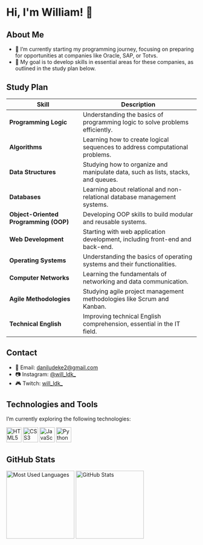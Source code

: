 # Hi, I'm William! 👋

## About Me

- 🌱 I’m currently starting my programming journey, focusing on preparing for opportunities at companies like Oracle, SAP, or Totvs.
- 🎯 My goal is to develop skills in essential areas for these companies, as outlined in the study plan below.

## Study Plan

| Skill                   | Description                                                                 |
|-------------------------|---------------------------------------------------------------------------|
| **Programming Logic**   | Understanding the basics of programming logic to solve problems efficiently. |
| **Algorithms**          | Learning how to create logical sequences to address computational problems. |
| **Data Structures**     | Studying how to organize and manipulate data, such as lists, stacks, and queues. |
| **Databases**           | Learning about relational and non-relational database management systems. |
| **Object-Oriented Programming (OOP)** | Developing OOP skills to build modular and reusable systems. |
| **Web Development**     | Starting with web application development, including front-end and back-end. |
| **Operating Systems**   | Understanding the basics of operating systems and their functionalities. |
| **Computer Networks**   | Learning the fundamentals of networking and data communication. |
| **Agile Methodologies** | Studying agile project management methodologies like Scrum and Kanban. |
| **Technical English**   | Improving technical English comprehension, essential in the IT field. |

## Contact

- 📧 Email: [daniludeke2@gmail.com](mailto:daniludeke2@gmail.com)
- 📷 Instagram: [@will_ldk_](https://www.instagram.com/will_ldk_)
- 🎮 Twitch: [will_ldk_](https://www.twitch.tv/will_ldk_)

## Technologies and Tools

I’m currently exploring the following technologies:

<div>
  <img loading="lazy" src="https://cdn.jsdelivr.net/gh/devicons/devicon/icons/html5/html5-original.svg" width="40" height="40" alt="HTML5"/>
  <img loading="lazy" src="https://cdn.jsdelivr.net/gh/devicons/devicon/icons/css3/css3-original.svg" width="40" height="40" alt="CSS3"/>
  <img loading="lazy" src="https://cdn.jsdelivr.net/gh/devicons/devicon/icons/javascript/javascript-original.svg" width="40" height="40" alt="JavaScript"/>
  <img loading="lazy" src="https://cdn.jsdelivr.net/gh/devicons/devicon/icons/python/python-original.svg" width="40" height="40" alt="Python"/>
</div>

## GitHub Stats

<div>
  <img loading="lazy" height="180em" src="https://github-readme-stats.vercel.app/api/top-langs/?username=will-ldk&layout=compact&langs_count=7&theme=dracula" alt="Most Used Languages"/>
  <img loading="lazy" height="180em" src="https://github-readme-stats.vercel.app/api?username=will-ldk&show_icons=true&theme=dracula&include_all_commits=true&count_private=true" alt="GitHub Stats"/>
</div>
